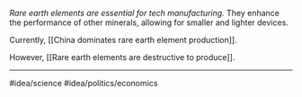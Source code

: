 *Rare earth elements are essential for tech manufacturing.* They enhance the performance of other minerals, allowing for smaller and lighter devices. 

Currently, [[China dominates rare earth element production]]. 

However, [[Rare earth elements are destructive to produce]]. 

---
#idea/science 
#idea/politics/economics 